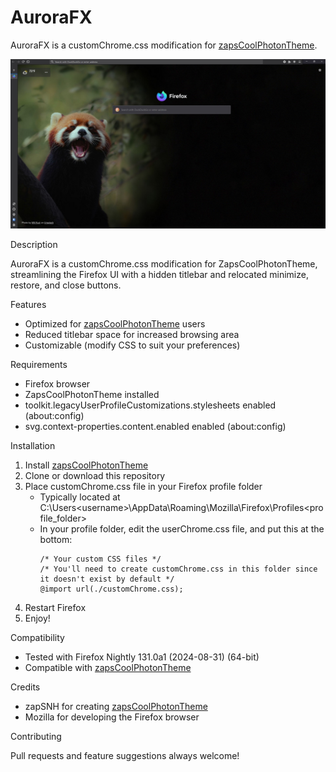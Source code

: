 # AuroraFX
AuroraFX is a customChrome.css modification for [zapsCoolPhotonTheme](https://github.com/zapSNH/zapsCoolPhotonTheme).

![AuroraFX Screenshot](./img/6rqBiYcIgl.jpg)


Description

AuroraFX is a customChrome.css modification for ZapsCoolPhotonTheme, streamlining the Firefox UI with a hidden titlebar and relocated minimize, restore, and close buttons.


Features

- Optimized for [zapsCoolPhotonTheme](https://github.com/zapSNH/zapsCoolPhotonTheme) users
- Reduced titlebar space for increased browsing area
- Customizable (modify CSS to suit your preferences)


Requirements

- Firefox browser
- ZapsCoolPhotonTheme installed
- toolkit.legacyUserProfileCustomizations.stylesheets enabled (about:config)
- svg.context-properties.content.enabled enabled (about:config)


Installation

1. Install [zapsCoolPhotonTheme](https://github.com/zapSNH/zapsCoolPhotonTheme)
2. Clone or download this repository
3. Place customChrome.css file in your Firefox profile folder
    - Typically located at C:\Users\<username>\AppData\Roaming\Mozilla\Firefox\Profiles\<profile_folder>
    - In your profile folder, edit the userChrome.css file, and put this at the bottom:
      ```
      /* Your custom CSS files */
      /* You'll need to create customChrome.css in this folder since it doesn't exist by default */
      @import url(./customChrome.css);
      ```
4. Restart Firefox
5. Enjoy!


Compatibility

- Tested with Firefox Nightly 131.0a1 (2024-08-31) (64-bit)
- Compatible with [zapsCoolPhotonTheme](https://github.com/zapSNH/zapsCoolPhotonTheme)


Credits

- zapSNH for creating [zapsCoolPhotonTheme](https://github.com/zapSNH/zapsCoolPhotonTheme)
- Mozilla for developing the Firefox browser


Contributing

Pull requests and feature suggestions always welcome!
